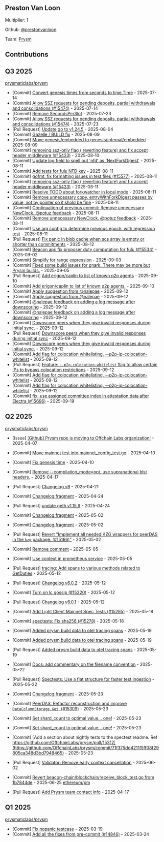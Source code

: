 
## Preston Van Loon
Multiplier: 1

Github: [@prestonvanloon](https://github.com/prestonvanloon)

Team: [Prysm](https://github.com/Prysmaticlabs/Prysm/pulls?q=author%3Aprestonvanloon)

## Contributions

## Q3 2025


[prysmaticlabs/prysm](https://github.com/prysmaticlabs/prysm)
* [Commit] [Convert genesis times from seconds to time.Time](https://github.com/OffchainLabs/prysm/commit/017e6edbf168e7f9e3953e30b647e10d25ac854a) - 2025-07-14
* [Commit] [Allow SSZ requests for pending deposits, partial withdrawals and consolidations (#15474)](https://github.com/OffchainLabs/prysm/commit/961ea054543adcf68a84c0c198e9ef2d841a8ee4) - 2025-07-14
* [Commit] [Remove SecondsPerSlot](https://github.com/OffchainLabs/prysm/commit/0fad6505982918b2a182cbad0d6a81eb038840bf) - 2025-07-23
* [Commit] [Allow SSZ requests for pending deposits, partial withdrawals and consolidations (#15474)](https://github.com/OffchainLabs/prysm/commit/961ea054543adcf68a84c0c198e9ef2d841a8ee4) - 2025-07-23
* [Pull Request] [Update go to v1.24.5](https://github.com/OffchainLabs/prysm/pull/15561) - 2025-08-04
* [Commit] [Gazelle / BUILD fix](https://github.com/OffchainLabs/prysm/commit/1ad0c93b24c4b1058bd7801b40e3acb960c01a90) - 2025-08-09
* [Commit] [Move genesis/embedded to genesis/internal/embedded](https://github.com/OffchainLabs/prysm/commit/f3b88dcc10ed4c41bee001aac75141b8f8e256f7) - 2025-08-09
* [Commit] [removing ssz-only flag ( reverting feature) and fix accept header middleware (#15433)](https://github.com/OffchainLabs/prysm/commit/77958022e7a6af74196855f053498d4a7172ea78) - 2025-08-10
* [Commit] [Update log field to spell out 'nfd' as 'NextForkDigest'](https://github.com/OffchainLabs/prysm/commit/42fb56e4986ce8bce968880e37fe6d40d03d5d9c) - 2025-08-11
* [Commit] [Add tests for fulu NFD key](https://github.com/OffchainLabs/prysm/commit/57d44bd33d73e5a9e9649d7dc3ec596b42929dbd) - 2025-08-11
* [Commit] [gofmt: fix formatting issues in test files (#15577)](https://github.com/OffchainLabs/prysm/commit/f7f992c256a27d92a7c25f6f833edc46a6899dfd) - 2025-08-11
* [Commit] [removing ssz-only flag ( reverting feature) and fix accept header middleware (#15433)](https://github.com/OffchainLabs/prysm/commit/77958022e7a6af74196855f053498d4a7172ea78) - 2025-08-11
* [Commit] [Resolve TODO about forkwatcher in local mode](https://github.com/OffchainLabs/prysm/commit/c1df312949e5b1538d80bfaa4f19281c53c1a023) - 2025-08-11
* [Commit] [Remove unnecessary copy. entryWithForkDigest passes by value, not by pointer so it shold be fine](https://github.com/OffchainLabs/prysm/commit/c1bf8c6fa4f7f418b2a78ad4b34a4107760ffed5) - 2025-08-11
* [Commit] [Continuation of previous commit: Remove unnecessary NewClock. @potuz feedback](https://github.com/OffchainLabs/prysm/commit/67041970b4de947fb1c6cb1f69a8a13e76598a25) - 2025-08-11
* [Commit] [Remove unnecessary NewClock. @potuz feedback](https://github.com/OffchainLabs/prysm/commit/8d31ed5c4a0b916026479bf9e4e51ad8e2773291) - 2025-08-11
* [Commit] [Use arg config to determine previous epoch, with regression test](https://github.com/OffchainLabs/prysm/commit/1a100dfe1648bc658392ee457722528702ee1a8d) - 2025-08-11
* [Pull Request] [Fix panic in blob cache when scs array is empty or shorter than commitments](https://github.com/OffchainLabs/prysm/pull/15581) - 2025-08-12
* [Commit] [Beacon api: fix proposer duty computation for fulu (#15534)](https://github.com/OffchainLabs/prysm/commit/d012ab653c056692cb3747acf827f9a443c01169) - 2025-09-02
* [Commit] [Simplify for range expression](https://github.com/OffchainLabs/prysm/commit/a8cd221a48eea9fa8039d0498287fdb97ce4f713) - 2025-09-03
* [Commit] [Fixed some build issues for gnark. There may be more but Prysm builds.](https://github.com/OffchainLabs/prysm/commit/d487e5c10988fa47cb2bf3b4151b99fb55a247f6) - 2025-09-05
* [Pull Request] [Add erigon/caplin to list of known p2p agents](https://github.com/OffchainLabs/prysm/pull/15678) - 2025-09-10
* [Commit] [Add erigon/caplin to list of known p2p agents.](https://github.com/OffchainLabs/prysm/commit/2973ae136659b9333ffb21ff4c93443bd5bbe840) - 2025-09-10
* [Commit] [Apply suggestion from @nalepae](https://github.com/OffchainLabs/prysm/commit/5c36f613cb79f0ca1eb8557c87536199cdf2a905) - 2025-09-12
* [Commit] [Apply suggestion from @nalepae](https://github.com/OffchainLabs/prysm/commit/1dd303a3e5823507bca14ed020eb6d9f9527838c) - 2025-09-12
* [Commit] [@nalepae feedback on adding a log message after downscoring](https://github.com/OffchainLabs/prysm/commit/56bc8fbcb13f77c2839d6258276cbd2ebc56cb14) - 2025-09-12
* [Commit] [@nalepae feedback on adding a log message after downscoring](https://github.com/OffchainLabs/prysm/commit/99b8d27d1bb5e57f2c65fff5a27313e4f5c7c48c) - 2025-09-12
* [Commit] [Downscore peers when they give invalid responses during initial sync.](https://github.com/OffchainLabs/prysm/commit/dac66337e00be71b07b0e31d9ee81b69b4aa1a46) - 2025-09-12
* [Pull Request] [Downscore peers when they give invalid responses during initial sync](https://github.com/OffchainLabs/prysm/pull/15686) - 2025-09-12
* [Commit] [Downscore peers when they give invalid responses during initial sync.](https://github.com/OffchainLabs/prysm/commit/b72e8aa309730cf5ed1b16b71fdf1551d9dc5910) - 2025-09-12
* [Commit] [Add flag for colocation whitelisting. --p2p-ip-colocation-whitelist](https://github.com/OffchainLabs/prysm/commit/51b270b071e30e89b37e78c31c3444e6071549b7) - 2025-09-12
* [Pull Request] [Feature: `--p2p-colocation-whitelist` flag to allow certain IPs to bypass colocation restrictions](https://github.com/OffchainLabs/prysm/pull/15685) - 2025-09-12
* [Commit] [Add flag for colocation whitelisting. --p2p-ip-colocation-whitelist](https://github.com/OffchainLabs/prysm/commit/a3da31ee5abe3481f4f23e0d3bac0229e8a51ed8) - 2025-09-12
* [Commit] [Add flag for colocation whitelisting. --p2p-ip-colocation-whitelist](https://github.com/OffchainLabs/prysm/commit/4d34adfc771491a7167adcb643023780ed832bb4) - 2025-09-12
* [Commit] [fix: use assigned committee index in attestation data after Electra (#15696)](https://github.com/OffchainLabs/prysm/commit/54991bbc52cb780b24bc06743cbcb6983b00262c) - 2025-09-19
## Q2 2025


[prysmaticlabs/prysm](https://github.com/prysmaticlabs/prysm)
* [Issue] [[Github] Prysm repo is moving to Offchain Labs organization!](https://github.com/prysmaticlabs/prysm/issues/15139) - 2025-04-07
* [Commit] [Move mainnet test into mainnet_config_test.go](https://github.com/OffchainLabs/prysm/commit/13cbb9bdcb02ccd1392a8d694e0abf656e930081) - 2025-04-10
* [Commit] [Fix genesis time](https://github.com/OffchainLabs/prysm/commit/8784332c67440556e937d44ff2ed2c2521ffafb5) - 2025-04-10
* [Commit] [Remove --compilation_mode=opt, use supranational blst headers.](https://github.com/OffchainLabs/prysm/commit/6eeec293cdd93896fde6fec2e0cdece2133db4d9) - 2025-04-17

* [Pull Request] [Changelog v6](https://github.com/OffchainLabs/prysm/pull/15203) - 2025-04-21
* [Commit] [Changelog fragment](https://github.com/OffchainLabs/prysm/commit/4cb3ada7fcf39fbe45016b4bcd049192e4ed3350) - 2025-04-24
* [Pull Request] [update geth v1.15.9](https://github.com/OffchainLabs/prysm/pull/15216) - 2025-04-24
* [Commit] [Changelog fragment](https://github.com/OffchainLabs/prysm/commit/4423b71c9de153ba76a530c38ebd2d3a010338fe) - 2025-05-02
* [Commit] [Changelog fragment](https://github.com/OffchainLabs/prysm/commit/137c929b898f36bf260c816092b44e19f58fbda8) - 2025-05-02
* [Pull Request] [Revert "Implement all needed KZG wrappers for peerDAS in the `kzg` package. (#15186)"](https://github.com/OffchainLabs/prysm/pull/15244) - 2025-05-02
* [Commit] [Remove comment](https://github.com/OffchainLabs/prysm/commit/7d8138a33b80e7b6f068581013f6cdfb7847e51e) - 2025-05-05
* [Commit] [Use context in prometheus service](https://github.com/OffchainLabs/prysm/commit/e7534fbf31b17bfde1931d31a514ae6412d7a6fa) - 2025-05-05
* [Pull Request] [tracing: Add spans to various methods related to GetDuties](https://github.com/OffchainLabs/prysm/pull/15271) - 2025-05-12
* [Pull Request] [Changelog v6.0.2](https://github.com/OffchainLabs/prysm/pull/15270) - 2025-05-12
* [Commit] [Turn on lc gossip (#15220)](https://github.com/OffchainLabs/prysm/commit/6df476835ce68fe3c17c3997fbbf3db7558170bc) - 2025-05-12
* [Pull Request] [Changelog v6.0.1](https://github.com/OffchainLabs/prysm/pull/15269) - 2025-05-12
* [Commit] [Add Light Client Mainnet Spec Tests (#15295)](https://github.com/OffchainLabs/prysm/commit/1dea6857d50484145af49fdbf9c82739e1d478dd) - 2025-05-18
* [Commit] [spectests: Fix sha256 (#15278)](https://github.com/OffchainLabs/prysm/commit/6f9a93ac8906496e9425e0dc918152ac8791c8e5) - 2025-05-18
* [Commit] [Added prysm build data to otel tracing spans](https://github.com/OffchainLabs/prysm/commit/bc4c8fc3803be4671641e1ae3681087728b89c74) - 2025-05-19
* [Commit] [Added prysm build data to otel tracing spans](https://github.com/OffchainLabs/prysm/commit/1f3f650d1c79f3f64d588935c647adfc643a1a63) - 2025-05-19
* [Pull Request] [Added prysm build data to otel tracing spans](https://github.com/OffchainLabs/prysm/pull/15302) - 2025-05-19
* [Commit] [Docs: add commentary on the filename convention](https://github.com/OffchainLabs/prysm/commit/720f85e74cbba5a78125be795bef281da2ee05b5) - 2025-05-22
* [Pull Request] [Spectests: Use a flat structure for faster test ingestion](https://github.com/OffchainLabs/prysm/pull/15313) - 2025-05-22
* [Commit] [Changelog fragment](https://github.com/OffchainLabs/prysm/commit/cb080d2362352d39f5692f72ed4a4f780630764a) - 2025-05-23
* [Commit] [PeerDAS: Refactor reconstruction and improve `DataColumnStorage.Get`. (#15309)](https://github.com/OffchainLabs/prysm/commit/58b5aac201a6a4ad033c2604ae4d98010407e47a) - 2025-05-23
* [Commit] [Set shard_count to optimal value... one!](https://github.com/OffchainLabs/prysm/commit/8af426a9942855f326830e9851d97c2b8a7178a4) - 2025-05-23
* [Commit] [Set shard_count to optimal value... one!](https://github.com/OffchainLabs/prysm/commit/c6b4cc8575a283fa865c31e24ba4781379857b7f) - 2025-05-23
* [Commit] [Add a section about nightly tests to the spectest readme. Ref https://github.com/OffchainLabs/prysm/pull/15312](https://github.com/OffchainLabs/prysm/commit/71f375dd4211f5ff08f29805ea348d3bd7948465) - 2025-05-23
* [Pull Request] [Validator: Remove early context cancellation](https://github.com/OffchainLabs/prysm/pull/15369) - 2025-06-02
* [Commit] [Revert beacon-chain/blockchain/receive_block_test.go from 1b7844de](https://github.com/OffchainLabs/prysm/commit/32a0f12a4f4c6e4421eac05f65f710e507e00acd) - 2025-06-25
[ethereum/pm](https://github.com/ethereum/pm)
* [Pull Request] [Add Prysm team contact info](https://github.com/ethereum/pm/pull/1484) - 2025-04-17
## Q1 2025

[prysmaticlabs/prysm](https://github.com/prysmaticlabs/prysm)
* [Commit] [Fix nopanic testcase](https://github.com/prysmaticlabs/prysm/commit/ab3a51db433893112624462724a5eac7a1e55ecd) - 2025-03-19
* [Commit] [Add all the fixes from pre-commit (#14846)](https://github.com/prysmaticlabs/prysm/commit/38eabd1037881a96cb3c4ee64d0bf3094b5a4acd) - 2025-03-24
